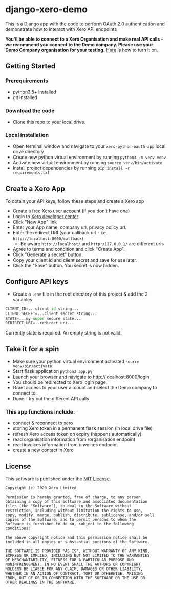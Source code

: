 # django-xero-demo

This is a Django app with the code to perform OAuth 2.0 authentication and demonstrate how to interact with Xero API endpoints

**You'll be able to connect to a Xero Organisation and make real API calls - we recommend you connect to the Demo company.
Please use your Demo Company organisation for your testing.**
[Here](https://central.xero.com/s/article/Use-the-demo-company) is how to turn it on.

## Getting Started

### Prerequirements

- python3.5+ installed
- git installed

### Download the code

- Clone this repo to your local drive.

### Local installation

- Open terminal window and navigate to your `xero-python-oauth-app` local drive directory
- Create new python virtual environment by running `python3 -m venv venv`
- Activate new virtual environment by running `source venv/bin/activate`
- Install project dependencies by running `pip install -r requirements.txt`

## Create a Xero App

To obtain your API keys, follow these steps and create a Xero app

- Create a [free Xero user account](https://www.xero.com/us/signup/api/) (if you don't have one)
- Login to [Xero developer center](https://developer.xero.com/myapps)
- Click "New App" link
- Enter your App name, company url, privacy policy url.
- Enter the redirect URI (your callback url - i.e. `http://localhost:8000/callback`)
  - Be aware `http://localhost/` and `http:/127.0.0.1/` are different urls
- Agree to terms and condition and click "Create App".
- Click "Generate a secret" button.
- Copy your client id and client secret and save for use later.
- Click the "Save" button. You secret is now hidden.

## Configure API keys

- Create a `.env` file in the root directory of this project & add the 2 variables

```python
CLIENT_ID=...client id string...
CLIENT_SECRET=...client secret string...
STATE=...my super secure state...
REDIRECT_URI=..redirect uri...
```

Currently state is required. An empty string is not valid.

## Take it for a spin

- Make sure your python virtual environment activated `source venv/bin/activate`
- Start flask application `python3 app.py`
- Launch your browser and navigate to http://localhost:8000/login
- You should be redirected to Xero login page.
- Grant access to your user account and select the Demo company to connect to.
- Done - try out the different API calls

### This app functions include:

- connect & reconnect to xero
- storing Xero token in a permanent flask session (in local drive file)
- refresh Xero access token on expiry (happens automatically)
- read organisation information from /organisation endpoint
- read invoices information from /invoices endpoint
- create a new contact in Xero

## License

This software is published under the [MIT License](http://en.wikipedia.org/wiki/MIT_License).

    Copyright (c) 2020 Xero Limited

    Permission is hereby granted, free of charge, to any person
    obtaining a copy of this software and associated documentation
    files (the "Software"), to deal in the Software without
    restriction, including without limitation the rights to use,
    copy, modify, merge, publish, distribute, sublicense, and/or sell
    copies of the Software, and to permit persons to whom the
    Software is furnished to do so, subject to the following
    conditions:

    The above copyright notice and this permission notice shall be
    included in all copies or substantial portions of the Software.

    THE SOFTWARE IS PROVIDED "AS IS", WITHOUT WARRANTY OF ANY KIND,
    EXPRESS OR IMPLIED, INCLUDING BUT NOT LIMITED TO THE WARRANTIES
    OF MERCHANTABILITY, FITNESS FOR A PARTICULAR PURPOSE AND
    NONINFRINGEMENT. IN NO EVENT SHALL THE AUTHORS OR COPYRIGHT
    HOLDERS BE LIABLE FOR ANY CLAIM, DAMAGES OR OTHER LIABILITY,
    WHETHER IN AN ACTION OF CONTRACT, TORT OR OTHERWISE, ARISING
    FROM, OUT OF OR IN CONNECTION WITH THE SOFTWARE OR THE USE OR
    OTHER DEALINGS IN THE SOFTWARE.
